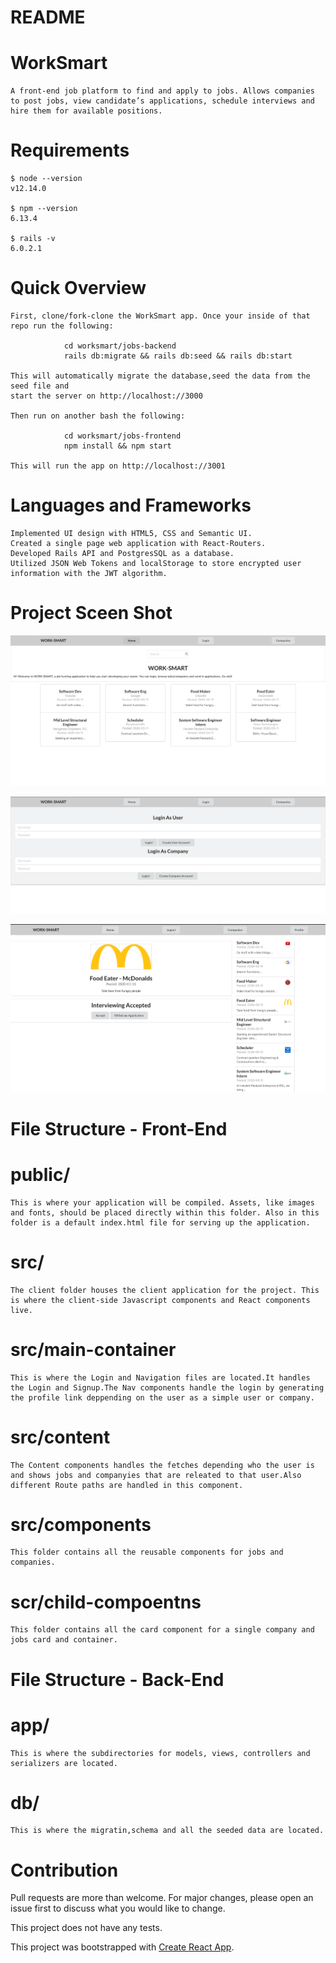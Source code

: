 # README

# WorkSmart

    A front-end job platform to find and apply to jobs. Allows companies to post jobs, view candidate’s applications, schedule interviews and hire them for available positions.

# Requirements 

    $ node --version
    v12.14.0

    $ npm --version
    6.13.4

    $ rails -v
    6.0.2.1

# Quick Overview

    First, clone/fork-clone the WorkSmart app. Once your inside of that repo run the following:

                cd worksmart/jobs-backend
                rails db:migrate && rails db:seed && rails db:start

    This will automatically migrate the database,seed the data from the seed file and 
    start the server on http://localhost://3000

    Then run on another bash the following:

                cd worksmart/jobs-frontend
                npm install && npm start
            
    This will run the app on http://localhost://3001

# Languages and Frameworks 

    Implemented UI design with HTML5, CSS and Semantic UI.
    Created a single page web application with React-Routers.
    Developed Rails API and PostgresSQL as a database.
    Utilized JSON Web Tokens and localStorage to store encrypted user information with the JWT algorithm.


# Project Sceen Shot

![WorkSmart1](WorkSmart1.png)  

![WorkSmart2](WorkSmart2.png) 

![WorkSmart3](WorkSmart3.png)     


# File Structure - Front-End

# public/
    This is where your application will be compiled. Assets, like images and fonts, should be placed directly within this folder. Also in this folder is a default index.html file for serving up the application.

# src/
    The client folder houses the client application for the project. This is where the client-side Javascript components and React components live.

# src/main-container 
    This is where the Login and Navigation files are located.It handles the Login and Signup.The Nav components handle the login by generating the profile link deppending on the user as a simple user or company.

# src/content 
    The Content components handles the fetches depending who the user is and shows jobs and companyies that are releated to that user.Also different Route paths are handled in this component.

# src/components 
    This folder contains all the reusable components for jobs and companies.

# scr/child-compoentns
    This folder contains all the card component for a single company and jobs card and container.



# File Structure - Back-End

# app/

    This is where the subdirectories for models, views, controllers and serializers are located.

# db/

    This is where the migratin,schema and all the seeded data are located.


# Contribution

Pull requests are more than welcome. For major changes, please open an issue first to discuss what you would like to change.

This project does not have any tests.

This project was bootstrapped with [Create React App](https://github.com/facebook/create-react-app).








